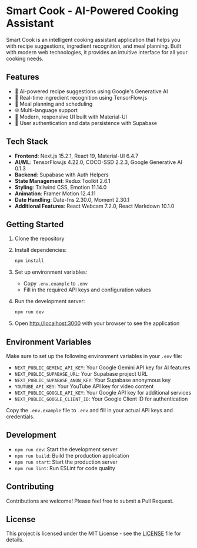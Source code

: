 # Smart Cook - AI-Powered Cooking Assistant

Smart Cook is an intelligent cooking assistant application that helps you with recipe suggestions, ingredient recognition, and meal planning. Built with modern web technologies, it provides an intuitive interface for all your cooking needs.

## Features

- 🤖 AI-powered recipe suggestions using Google's Generative AI
- 📸 Real-time ingredient recognition using TensorFlow.js
- 📅 Meal planning and scheduling
- 🌐 Multi-language support
- 🎨 Modern, responsive UI built with Material-UI
- 🔐 User authentication and data persistence with Supabase

## Tech Stack

- **Frontend**: Next.js 15.2.1, React 19, Material-UI 6.4.7
- **AI/ML**: TensorFlow.js 4.22.0, COCO-SSD 2.2.3, Google Generative AI 0.1.3
- **Backend**: Supabase with Auth Helpers
- **State Management**: Redux Toolkit 2.6.1
- **Styling**: Tailwind CSS, Emotion 11.14.0
- **Animation**: Framer Motion 12.4.11
- **Date Handling**: Date-fns 2.30.0, Moment 2.30.1
- **Additional Features**: React Webcam 7.2.0, React Markdown 10.1.0

## Getting Started

1. Clone the repository
2. Install dependencies:
   ```bash
   npm install
   ```

3. Set up environment variables:
   - Copy `.env.example` to `.env`
   - Fill in the required API keys and configuration values

4. Run the development server:
   ```bash
   npm run dev
   ```

5. Open [http://localhost:3000](http://localhost:3000) with your browser to see the application

## Environment Variables

Make sure to set up the following environment variables in your `.env` file:

- `NEXT_PUBLIC_GEMINI_API_KEY`: Your Google Gemini API key for AI features
- `NEXT_PUBLIC_SUPABASE_URL`: Your Supabase project URL
- `NEXT_PUBLIC_SUPABASE_ANON_KEY`: Your Supabase anonymous key
- `YOUTUBE_API_KEY`: Your YouTube API key for video content
- `NEXT_PUBLIC_GOOGLE_API_KEY`: Your Google API key for additional services
- `NEXT_PUBLIC_GOOGLE_CLIENT_ID`: Your Google Client ID for authentication

Copy the `.env.example` file to `.env` and fill in your actual API keys and credentials.

## Development

- `npm run dev`: Start the development server
- `npm run build`: Build the production application
- `npm run start`: Start the production server
- `npm run lint`: Run ESLint for code quality

## Contributing

Contributions are welcome! Please feel free to submit a Pull Request.

## License

This project is licensed under the MIT License - see the [LICENSE](LICENSE) file for details.
